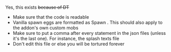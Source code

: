 Yes, this exists ~~because of DT~~
* Make sure that the code is readable
* Vanilla spawn eggs are formatted as Spawn <insert mob name here>. This should also apply to the addon's own custom mobs
* Make sure to put a comma after every statement in the json files (unless it's the last one). For instance, the splash texts file
* Don't edit this file or else you will be tortured forever
